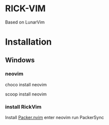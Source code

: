 # RICK-VIM
Based on LunarVim

# Installation

## Windows

### neovim 
choco install neovim

scoop install neovim

### install RickVim

Install [Packer.nvim](https://github.com/wbthomason/packer.nvim)
enter neovim
run PackerSync
